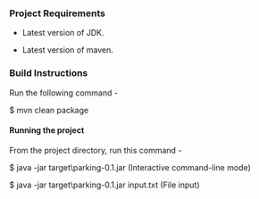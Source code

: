 ### Project Requirements

* Latest version of JDK.

* Latest version of maven.



### Build Instructions

Run the following command -

 $ mvn clean package

#### Running the project

From the project directory, run this command -

   $ java -jar target\parking-0.1.jar  (Interactive command-line mode)
   
   $ java -jar target\parking-0.1.jar input.txt <inputfile> (File input)